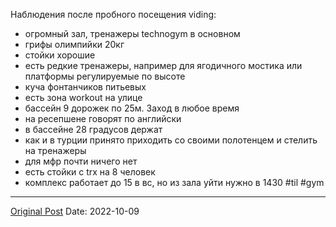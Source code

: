 Наблюдения после пробного посещения viding:
- огромный зал, тренажеры technogym в основном
- грифы олимпийки 20кг
- стойки хорошие
- есть редкие тренажеры, например для ягодичного мостика или платформы регулируемые по высоте
- куча фонтанчиков питьевых
- есть зона workout на улице
- бассейн 9 дорожек по 25м. Заход в любое время
- на ресепшене говорят по английски
- в бассейне 28 градусов держат
- как и в турции принято приходить со своими полотенцем и стелить на тренажеры
- для мфр почти ничего нет
- есть стойки с trx на 8 человек
- комплекс работает до 15 в вс, но из зала уйти нужно в 1430 #til #gym

---
[Original Post](https://t.me/lev2tarragona/369)
Date: 2022-10-09
